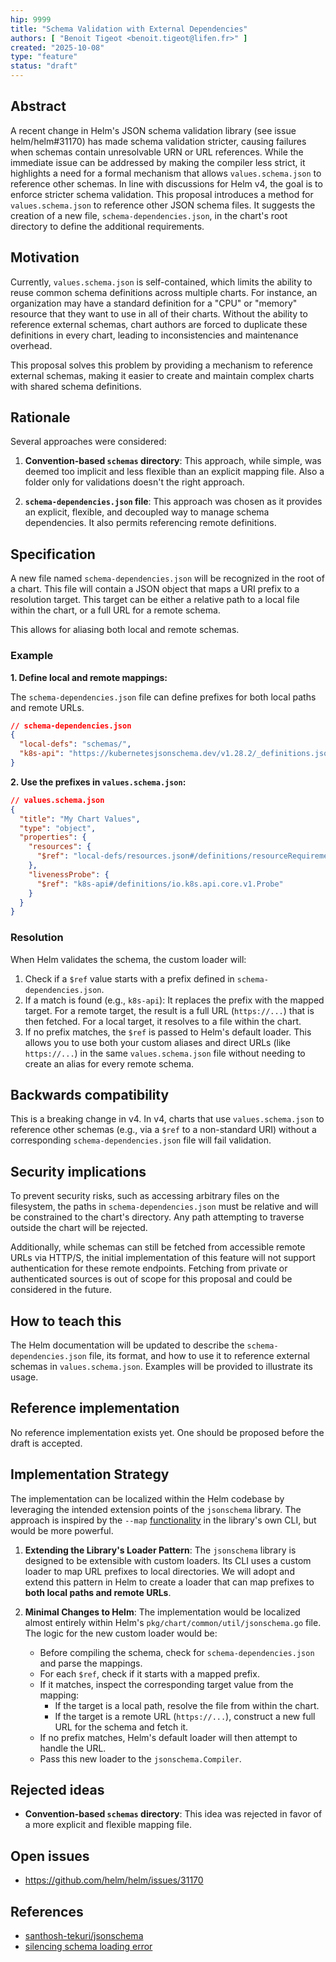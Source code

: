 ```yaml
---
hip: 9999
title: "Schema Validation with External Dependencies"
authors: [ "Benoit Tigeot <benoit.tigeot@lifen.fr>" ]
created: "2025-10-08"
type: "feature"
status: "draft"
---
```


## Abstract

A recent change in Helm's JSON schema validation library (see issue helm/helm#31170) has made schema validation stricter, causing failures when schemas contain unresolvable URN or URL references. While the immediate issue can be addressed by making the compiler less strict, it highlights a need for a formal mechanism that allows `values.schema.json` to reference other schemas. In line with discussions for Helm v4, the goal is to enforce stricter schema validation. This proposal introduces a method for `values.schema.json` to reference other JSON schema files. It suggests the creation of a new file, `schema-dependencies.json`, in the chart's root directory to define the additional requirements.

## Motivation

Currently, `values.schema.json` is self-contained, which limits the ability to reuse common schema definitions across multiple charts. For instance, an organization may have a standard definition for a "CPU" or "memory" resource that they want to use in all of their charts. Without the ability to reference external schemas, chart authors are forced to duplicate these definitions in every chart, leading to inconsistencies and maintenance overhead.

This proposal solves this problem by providing a mechanism to reference external schemas, making it easier to create and maintain complex charts with shared schema definitions.

## Rationale

Several approaches were considered:

1.  **Convention-based `schemas` directory**: This approach, while simple, was deemed too implicit and less flexible than an explicit mapping file. Also a folder only for validations doesn't the right approach.

2.  **`schema-dependencies.json` file**: This approach was chosen as it provides an explicit, flexible, and decoupled way to manage schema dependencies. It also permits referencing remote definitions.

## Specification

A new file named `schema-dependencies.json` will be recognized in the root of a chart. This file will contain a JSON object that maps a URI prefix to a resolution target. This target can be either a relative path to a local file within the chart, or a full URL for a remote schema.

This allows for aliasing both local and remote schemas.

### Example

**1. Define local and remote mappings:**

The `schema-dependencies.json` file can define prefixes for both local paths and remote URLs.

```json
// schema-dependencies.json
{
  "local-defs": "schemas/",
  "k8s-api": "https://kubernetesjsonschema.dev/v1.28.2/_definitions.json"
}
```

**2. Use the prefixes in `values.schema.json`:**

```json
// values.schema.json
{
  "title": "My Chart Values",
  "type": "object",
  "properties": {
    "resources": {
      "$ref": "local-defs/resources.json#/definitions/resourceRequirements"
    },
    "livenessProbe": {
      "$ref": "k8s-api#/definitions/io.k8s.api.core.v1.Probe"
    }
  }
}
```

### Resolution

When Helm validates the schema, the custom loader will:
1.  Check if a `$ref` value starts with a prefix defined in `schema-dependencies.json`.
2.  If a match is found (e.g., `k8s-api`): It replaces the prefix with the mapped target. For a remote target, the result is a full URL (`https://...`) that is then fetched. For a local target, it resolves to a file within the chart.
3.  If no prefix matches, the `$ref` is passed to Helm's default loader. This allows you to use both your custom aliases and direct URLs (like `https://...`) in the same `values.schema.json` file without needing to create an alias for every remote schema.

## Backwards compatibility

This is a breaking change in v4. In v4, charts that use `values.schema.json` to reference other schemas (e.g., via a `$ref` to a non-standard URI) without a corresponding `schema-dependencies.json` file will fail validation.

## Security implications

To prevent security risks, such as accessing arbitrary files on the filesystem, the paths in `schema-dependencies.json` must be relative and will be constrained to the chart's directory. Any path attempting to traverse outside the chart will be rejected.

Additionally, while schemas can still be fetched from accessible remote URLs via HTTP/S, the initial implementation of this feature will not support authentication for these remote endpoints. Fetching from private or authenticated sources is out of scope for this proposal and could be considered in the future.

## How to teach this

The Helm documentation will be updated to describe the `schema-dependencies.json` file, its format, and how to use it to reference external schemas in `values.schema.json`. Examples will be provided to illustrate its usage.

## Reference implementation

No reference implementation exists yet. One should be proposed before the draft is accepted.

## Implementation Strategy

The implementation can be localized within the Helm codebase by leveraging the intended extension points of the `jsonschema` library. The approach is inspired by the `--map` [functionality](https://github.com/santhosh-tekuri/jsonschema/commit/ed65924244c7fad4784aebfafcad7aa1ece6d2c2) in the library's own CLI, but would be more powerful.

1.  **Extending the Library's Loader Pattern**: The `jsonschema` library is designed to be extensible with custom loaders. Its CLI uses a custom loader to map URL prefixes to local directories. We will adopt and extend this pattern in Helm to create a loader that can map prefixes to **both local paths and remote URLs**.

2.  **Minimal Changes to Helm**: The implementation would be localized almost entirely within Helm's `pkg/chart/common/util/jsonschema.go` file. The logic for the new custom loader would be:

    *   Before compiling the schema, check for `schema-dependencies.json` and parse the mappings.
    *   For each `$ref`, check if it starts with a mapped prefix.
    *   If it matches, inspect the corresponding target value from the mapping:
        *   If the target is a local path, resolve the file from within the chart.
        *   If the target is a remote URL (`https://...`), construct a new full URL for the schema and fetch it.
    *   If no prefix matches, Helm's default loader will then attempt to handle the URL.
    *   Pass this new loader to the `jsonschema.Compiler`.

## Rejected ideas

- **Convention-based `schemas` directory**: This idea was rejected in favor of a more explicit and flexible mapping file.

## Open issues

- https://github.com/helm/helm/issues/31170

## References

- [santhosh-tekuri/jsonschema](https://github.com/santhosh-tekuri/jsonschema)
- [silencing schema loading error](https://github.com/helm/helm/pull/31240)

